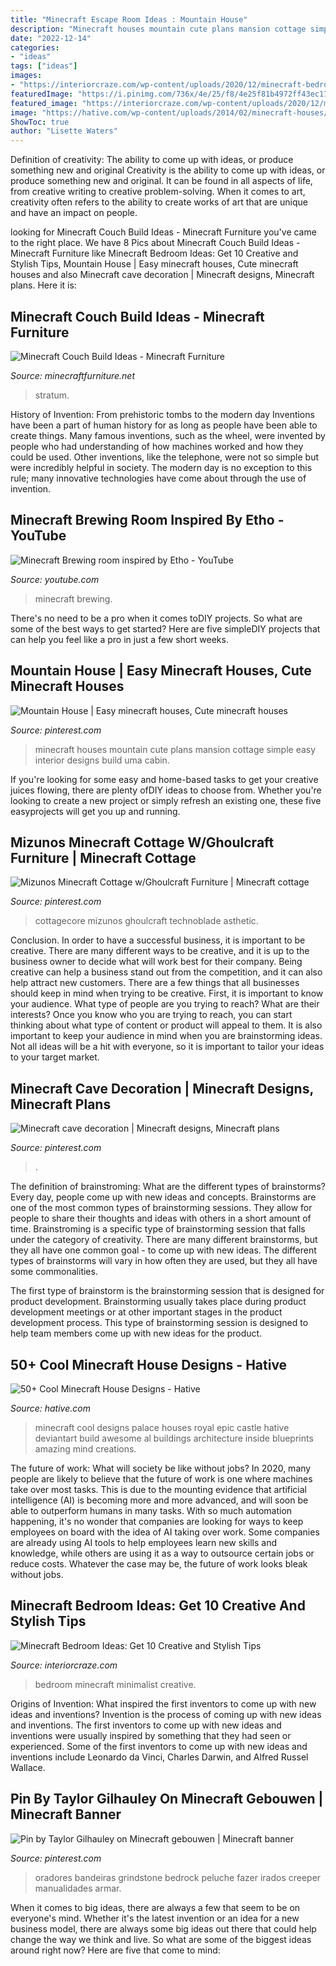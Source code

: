 ```yaml
---
title: "Minecraft Escape Room Ideas : Mountain House"
description: "Minecraft houses mountain cute plans mansion cottage simple easy interior designs build uma cabin"
date: "2022-12-14"
categories:
- "ideas"
tags: ["ideas"]
images:
- "https://interiorcraze.com/wp-content/uploads/2020/12/minecraft-bedroom-ideas-7.jpg"
featuredImage: "https://i.pinimg.com/736x/4e/25/f8/4e25f81b4972ff43ec17ec9aec01d9c7.jpg"
featured_image: "https://interiorcraze.com/wp-content/uploads/2020/12/minecraft-bedroom-ideas-7.jpg"
image: "https://hative.com/wp-content/uploads/2014/02/minecraft-houses/royal-palace-design-47.jpg"
ShowToc: true
author: "Lisette Waters"
---
```



Definition of creativity: The ability to come up with ideas, or produce something new and original
Creativity is the ability to come up with ideas, or produce something new and original. It can be found in all aspects of life, from creative writing to creative problem-solving. When it comes to art, creativity often refers to the ability to create works of art that are unique and have an impact on people.

	

		
looking for Minecraft Couch Build Ideas - Minecraft Furniture you've came to the right place. We have 8 Pics about Minecraft Couch Build Ideas - Minecraft Furniture like Minecraft Bedroom Ideas: Get 10 Creative and Stylish Tips, Mountain House | Easy minecraft houses, Cute minecraft houses and also Minecraft cave decoration | Minecraft designs, Minecraft plans. Here it is:
		
    
## Minecraft Couch Build Ideas - Minecraft Furniture

<img loading=lazy src="https://minecraftfurniture.net/wp-content/uploads/2020/05/Modern-Stratum-Minecraft-Couch-Design.jpg" onerror="this.onerror=null;this.src='https://tse1.mm.bing.net/th?id=OIP.ykw_UZEqHysJ54FYIY6X6gHaEK&amp;pid=15.1';" alt="Minecraft Couch Build Ideas - Minecraft Furniture">

_Source: minecraftfurniture.net_

>stratum. 

	

History of Invention: From prehistoric tombs to the modern day
Inventions have been a part of human history for as long as people have been able to create things. Many famous inventions, such as the wheel, were invented by people who had understanding of how machines worked and how they could be used. Other inventions, like the telephone, were not so simple but were incredibly helpful in society. The modern day is no exception to this rule; many innovative technologies have come about through the use of invention.

    
## Minecraft Brewing Room Inspired By Etho - YouTube

<img loading=lazy src="https://i.ytimg.com/vi/KeIuKKX7XNg/maxresdefault.jpg" onerror="this.onerror=null;this.src='https://tse4.mm.bing.net/th?id=OIP.trp0M62rngNFIr0IGrVkdQHaEK&amp;pid=15.1';" alt="Minecraft Brewing room inspired by Etho - YouTube">

_Source: youtube.com_

>minecraft brewing. 

	

There's no need to be a pro when it comes toDIY projects. So what are some of the best ways to get started? Here are five simpleDIY projects that can help you feel like a pro in just a few short weeks.

    
## Mountain House | Easy Minecraft Houses, Cute Minecraft Houses

<img loading=lazy src="https://i.pinimg.com/736x/19/eb/55/19eb558c80f87bfa105a238dbd237c94.jpg" onerror="this.onerror=null;this.src='https://tse3.mm.bing.net/th?id=OIP.XNst0G9ibmX_VigrqbSh5wHaMb&amp;pid=15.1';" alt="Mountain House | Easy minecraft houses, Cute minecraft houses">

_Source: pinterest.com_

>minecraft houses mountain cute plans mansion cottage simple easy interior designs build uma cabin. 

	

If you're looking for some easy and home-based tasks to get your creative juices flowing, there are plenty ofDIY ideas to choose from. Whether you're looking to create a new project or simply refresh an existing one, these five easyprojects will get you up and running.

    
## Mizunos Minecraft Cottage W/Ghoulcraft Furniture | Minecraft Cottage

<img loading=lazy src="https://i.pinimg.com/736x/d3/87/e7/d387e70e7eb03da22dcc6ccabfe643f3.jpg" onerror="this.onerror=null;this.src='https://tse2.mm.bing.net/th?id=OIP.jDcR_48HS6NAwS8wVfnDuQHaEc&amp;pid=15.1';" alt="Mizunos Minecraft Cottage w/Ghoulcraft Furniture | Minecraft cottage">

_Source: pinterest.com_

>cottagecore mizunos ghoulcraft technoblade asthetic. 

	

Conclusion.
In order to have a successful business, it is important to be creative. There are many different ways to be creative, and it is up to the business owner to decide what will work best for their company. Being creative can help a business stand out from the competition, and it can also help attract new customers. There are a few things that all businesses should keep in mind when trying to be creative.
First, it is important to know your audience. What type of people are you trying to reach? What are their interests? Once you know who you are trying to reach, you can start thinking about what type of content or product will appeal to them. It is also important to keep your audience in mind when you are brainstorming ideas. Not all ideas will be a hit with everyone, so it is important to tailor your ideas to your target market.

    
## Minecraft Cave Decoration | Minecraft Designs, Minecraft Plans

<img loading=lazy src="https://i.pinimg.com/736x/12/3e/df/123edfbd892d3f2ce6333703cf8053ae.jpg" onerror="this.onerror=null;this.src='https://tse4.mm.bing.net/th?id=OIP.-9V7Wb4r9HYAxFr7LgUCCwHaD7&amp;pid=15.1';" alt="Minecraft cave decoration | Minecraft designs, Minecraft plans">

_Source: pinterest.com_

>. 

	

The definition of brainstroming: What are the different types of brainstorms?
Every day, people come up with new ideas and concepts. Brainstorms are one of the most common types of brainstorming sessions. They allow for people to share their thoughts and ideas with others in a short amount of time. Brainstroming is a specific type of brainstorming session that falls under the category of creativity. 
There are many different brainstorms, but they all have one common goal - to come up with new ideas. The different types of brainstorms will vary in how often they are used, but they all have some commonalities. 

The first type of brainstorm is the brainstorming session that is designed for product development. Brainstorming usually takes place during product development meetings or at other important stages in the product development process. This type of brainstorming session is designed to help team members come up with new ideas for the product.

    
## 50+ Cool Minecraft House Designs - Hative

<img loading=lazy src="https://hative.com/wp-content/uploads/2014/02/minecraft-houses/royal-palace-design-47.jpg" onerror="this.onerror=null;this.src='https://tse3.mm.bing.net/th?id=OIP.8xDPCRQxM0OeFiXSbRwCpgHaFm&amp;pid=15.1';" alt="50+ Cool Minecraft House Designs - Hative">

_Source: hative.com_

>minecraft cool designs palace houses royal epic castle hative deviantart build awesome al buildings architecture inside blueprints amazing mind creations. 

	

The future of work: What will society be like without jobs?
In 2020, many people are likely to believe that the future of work is one where machines take over most tasks. This is due to the mounting evidence that artificial intelligence (AI) is becoming more and more advanced, and will soon be able to outperform humans in many tasks. With so much automation happening, it's no wonder that companies are looking for ways to keep employees on board with the idea of AI taking over work. Some companies are already using AI tools to help employees learn new skills and knowledge, while others are using it as a way to outsource certain jobs or reduce costs. Whatever the case may be, the future of work looks bleak without jobs.

    
## Minecraft Bedroom Ideas: Get 10 Creative And Stylish Tips

<img loading=lazy src="https://interiorcraze.com/wp-content/uploads/2020/12/minecraft-bedroom-ideas-7.jpg" onerror="this.onerror=null;this.src='https://tse1.mm.bing.net/th?id=OIP.dh5aTXjQ9sTarzBBASJIgQHaEq&amp;pid=15.1';" alt="Minecraft Bedroom Ideas: Get 10 Creative and Stylish Tips">

_Source: interiorcraze.com_

>bedroom minecraft minimalist creative. 

	

Origins of Invention: What inspired the first inventors to come up with new ideas and inventions?
Invention is the process of coming up with new ideas and inventions. The first inventors to come up with new ideas and inventions were usually inspired by something that they had seen or experienced. Some of the first inventors to come up with new ideas and inventions include Leonardo da Vinci, Charles Darwin, and Alfred Russel Wallace.

    
## Pin By Taylor Gilhauley On Minecraft Gebouwen | Minecraft Banner

<img loading=lazy src="https://i.pinimg.com/736x/4e/25/f8/4e25f81b4972ff43ec17ec9aec01d9c7.jpg" onerror="this.onerror=null;this.src='https://tse1.mm.bing.net/th?id=OIP.zl7_R4VVhmy66VbtR-MQPwHaNK&amp;pid=15.1';" alt="Pin by Taylor Gilhauley on Minecraft gebouwen | Minecraft banner">

_Source: pinterest.com_

>oradores bandeiras grindstone bedrock peluche fazer irados creeper manualidades armar. 

	

When it comes to big ideas, there are always a few that seem to be on everyone's mind. Whether it's the latest invention or an idea for a new business model, there are always some big ideas out there that could help change the way we think and live. So what are some of the biggest ideas around right now? Here are five that come to mind: 

